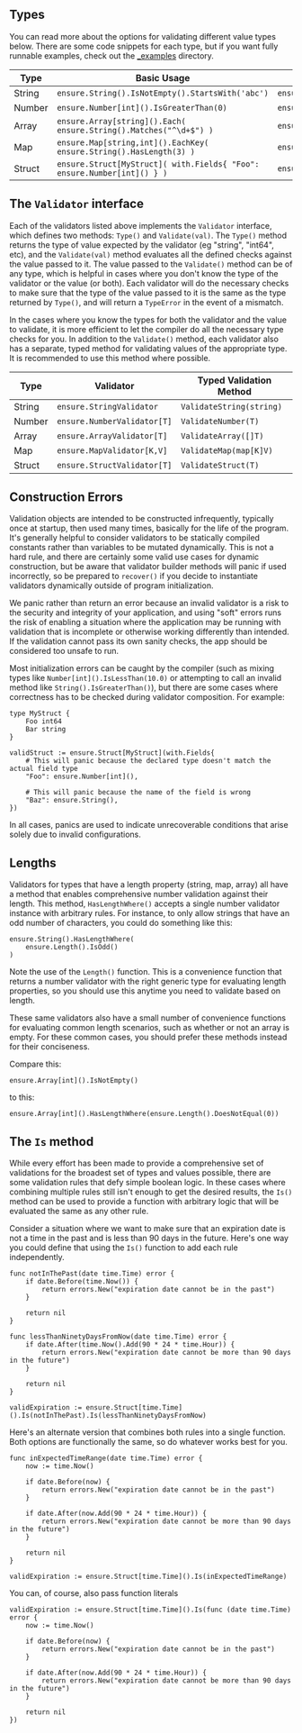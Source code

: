 ## Types

You can read more about the options for validating different value types below. 
There are some code snippets for each type, but if you want fully runnable examples,
check out the [_examples](../_examples) directory.

| Type   | Basic Usage                                                             | Validator Type              | Documentation           |
|--------|-------------------------------------------------------------------------|-----------------------------|-------------------------|
| String | `ensure.String().IsNotEmpty().StartsWith('abc')`                        | `ensure.StringValidator`    | [Strings](./strings.md) |
| Number | `ensure.Number[int]().IsGreaterThan(0)`                                 | `ensure.NumberValidator[T]` | [Numbers](./numbers.md) |
| Array  | `ensure.Array[string]().Each( ensure.String().Matches("^\d+$") )`       | `ensure.ArrayValidator[T]`  | [Arrays](./arrays.md)   |
| Map    | `ensure.Map[string,int]().EachKey( ensure.String().HasLength(3) )`      | `ensure.MapValidator[K,V]`  | [Maps](./maps.md)       |
| Struct | `ensure.Struct[MyStruct]( with.Fields{ "Foo": ensure.Number[int]() } )` | `ensure.StructValidator[T]` | [Structs](./structs.md) |


## The `Validator` interface

Each of the validators listed above implements the `Validator` interface, which
defines two methods: `Type()` and `Validate(val)`.  The `Type()` method returns the
type of value expected by the validator (eg "string", "int64", etc), and the
`Validate(val)` method evaluates all the defined checks against the value passed
to it.  The value passed to the `Validate()` method can be of any type, which is
helpful in cases where you don't know the type of the validator or the value (or
both). Each validator will do the necessary checks to make sure that the type of
the value passed to it is the same as the type returned by `Type()`, and will 
return a `TypeError` in the event of a mismatch.

In the cases where you know the types for both the validator and the value to
validate, it is more efficient to let the compiler do all the necessary type
checks for you.  In addition to the `Validate()` method, each validator also has
a separate, typed method for validating values of the appropriate type.  It is 
recommended to use this method where possible.

| Type   | Validator                   | Typed Validation Method  |
|--------|-----------------------------|--------------------------|
| String | `ensure.StringValidator`    | `ValidateString(string)` |
| Number | `ensure.NumberValidator[T]` | `ValidateNumber(T)`      |
| Array  | `ensure.ArrayValidator[T]`  | `ValidateArray([]T)`     |
| Map    | `ensure.MapValidator[K,V]`  | `ValidateMap(map[K]V)`   |
| Struct | `ensure.StructValidator[T]` | `ValidateStruct(T)`      |


## Construction Errors

Validation objects are intended to be constructed infrequently, typically once 
at startup, then used many times, basically for the life of the program.  It's 
generally helpful to consider validators to be statically compiled constants
rather than variables to be mutated dynamically.  This is not a hard rule, and
there are certainly some valid use cases for dynamic construction, but be aware
that validator builder methods will panic if used incorrectly, so be prepared to 
`recover()` if you decide to instantiate validators dynamically outside of program
initialization.

We panic rather than return an error because an invalid validator is a risk to
the security and integrity of your application, and using "soft" errors runs the
risk of enabling a situation where the application may be running with validation
that is incomplete or otherwise working differently than intended.  If the 
validation cannot pass its own sanity checks, the app should be considered too 
unsafe to run.

Most initialization errors can be caught by the compiler (such as mixing types
like `Number[int]().IsLessThan(10.0)` or attempting to call an invalid method
like `String().IsGreaterThan()`), but there are some cases where correctness has
to be checked during validator composition.  For example:

```
type MyStruct {
    Foo int64
    Bar string
}

validStruct := ensure.Struct[MyStruct](with.Fields{
    # This will panic because the declared type doesn't match the actual field type
    "Foo": ensure.Number[int](),
    
    # This will panic because the name of the field is wrong
    "Baz": ensure.String(),
})
```

In all cases, panics are used to indicate unrecoverable conditions that arise 
solely due to invalid configurations.

## Lengths

Validators for types that have a length property (string, map, array) all have a
method that enables comprehensive number validation against their length.  This
method, `HasLengthWhere()` accepts a single number validator instance with arbitrary
rules.  For instance, to only allow strings that have an odd number of characters,
you could do something like this:

```
ensure.String().HasLengthWhere(
    ensure.Length().IsOdd()
)
```

Note the use of the `Length()` function.  This is a convenience function that returns
a number validator with the right generic type for evaluating length properties, so you
should use this anytime you need to validate based on length.

These same validators also have a small number of convenience functions for 
evaluating common length scenarios, such as whether or not an array is empty.  For
these common cases, you should prefer these methods instead for their conciseness.

Compare this:
```
ensure.Array[int]().IsNotEmpty()
```

to this:
```
ensure.Array[int]().HasLengthWhere(ensure.Length().DoesNotEqual(0))
```


## The `Is` method

While every effort has been made to provide a comprehensive set of validations
for the broadest set of types and values possible, there are some validation
rules that defy simple boolean logic.  In these cases where combining multiple
rules still isn't enough to get the desired results, the `Is()` method can be
used to provide a function with arbitrary logic that will be evaluated the same
as any other rule.

Consider a situation where we want to make sure that an expiration date is not 
a time in the past and is less than 90 days in the future.  Here's one way you 
could define that using the `Is()` function to add each rule independently.

```
func notInThePast(date time.Time) error {
    if date.Before(time.Now()) {
        return errors.New("expiration date cannot be in the past")
    }
	
    return nil
}

func lessThanNinetyDaysFromNow(date time.Time) error {
    if date.After(time.Now().Add(90 * 24 * time.Hour)) {
        return errors.New("expiration date cannot be more than 90 days in the future")
    }
	
    return nil
}

validExpiration := ensure.Struct[time.Time]().Is(notInThePast).Is(lessThanNinetyDaysFromNow)
```

Here's an alternate version that combines both rules into a single function.
Both options are functionally the same, so do whatever works best for you.

```
func inExpectedTimeRange(date time.Time) error {
    now := time.Now()

    if date.Before(now) {
        return errors.New("expiration date cannot be in the past")
    }
		
    if date.After(now.Add(90 * 24 * time.Hour)) {
        return errors.New("expiration date cannot be more than 90 days in the future")
    }
	
    return nil
}

validExpiration := ensure.Struct[time.Time]().Is(inExpectedTimeRange)
```

You can, of course, also pass function literals

```
validExpiration := ensure.Struct[time.Time]().Is(func (date time.Time) error {
    now := time.Now()

    if date.Before(now) {
        return errors.New("expiration date cannot be in the past")
    }
		
    if date.After(now.Add(90 * 24 * time.Hour)) {
        return errors.New("expiration date cannot be more than 90 days in the future")
    }
	
    return nil
})
```


